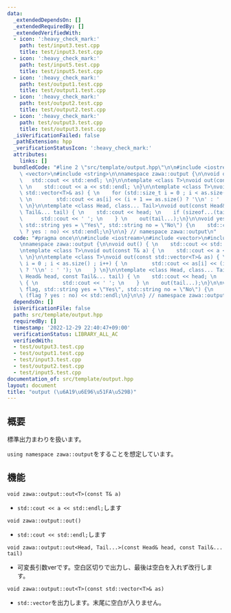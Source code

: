 ```yaml
---
data:
  _extendedDependsOn: []
  _extendedRequiredBy: []
  _extendedVerifiedWith:
  - icon: ':heavy_check_mark:'
    path: test/input3.test.cpp
    title: test/input3.test.cpp
  - icon: ':heavy_check_mark:'
    path: test/input5.test.cpp
    title: test/input5.test.cpp
  - icon: ':heavy_check_mark:'
    path: test/output1.test.cpp
    title: test/output1.test.cpp
  - icon: ':heavy_check_mark:'
    path: test/output2.test.cpp
    title: test/output2.test.cpp
  - icon: ':heavy_check_mark:'
    path: test/output3.test.cpp
    title: test/output3.test.cpp
  _isVerificationFailed: false
  _pathExtension: hpp
  _verificationStatusIcon: ':heavy_check_mark:'
  attributes:
    links: []
  bundledCode: "#line 2 \"src/template/output.hpp\"\n\n#include <iostream>\n#include\
    \ <vector>\n#include <string>\n\nnamespace zawa::output {\n\nvoid out() { \n \
    \   std::cout << std::endl; \n}\n\ntemplate <class T>\nvoid out(const T& a) {\
    \ \n    std::cout << a << std::endl; \n}\n\ntemplate <class T>\nvoid out(const\
    \ std::vector<T>& as) { \n    for (std::size_t i = 0 ; i < as.size() ; i++) {\
    \ \n        std::cout << as[i] << (i + 1 == as.size() ? '\\n' : ' '); \n    }\
    \ \n}\n\ntemplate <class Head, class... Tail>\nvoid out(const Head& head, const\
    \ Tail&... tail) { \n    std::cout << head; \n    if (sizeof...(tail)) { \n  \
    \      std::cout << ' '; \n    } \n    out(tail...);\n}\n\nvoid yesno(bool flag,\
    \ std::string yes = \"Yes\", std::string no = \"No\") {\n    std::cout << (flag\
    \ ? yes : no) << std::endl;\n}\n\n} // namespace zawa::output\n"
  code: "#pragma once\n\n#include <iostream>\n#include <vector>\n#include <string>\n\
    \nnamespace zawa::output {\n\nvoid out() { \n    std::cout << std::endl; \n}\n\
    \ntemplate <class T>\nvoid out(const T& a) { \n    std::cout << a << std::endl;\
    \ \n}\n\ntemplate <class T>\nvoid out(const std::vector<T>& as) { \n    for (std::size_t\
    \ i = 0 ; i < as.size() ; i++) { \n        std::cout << as[i] << (i + 1 == as.size()\
    \ ? '\\n' : ' '); \n    } \n}\n\ntemplate <class Head, class... Tail>\nvoid out(const\
    \ Head& head, const Tail&... tail) { \n    std::cout << head; \n    if (sizeof...(tail))\
    \ { \n        std::cout << ' '; \n    } \n    out(tail...);\n}\n\nvoid yesno(bool\
    \ flag, std::string yes = \"Yes\", std::string no = \"No\") {\n    std::cout <<\
    \ (flag ? yes : no) << std::endl;\n}\n\n} // namespace zawa::output\n"
  dependsOn: []
  isVerificationFile: false
  path: src/template/output.hpp
  requiredBy: []
  timestamp: '2022-12-29 22:40:47+09:00'
  verificationStatus: LIBRARY_ALL_AC
  verifiedWith:
  - test/output3.test.cpp
  - test/output1.test.cpp
  - test/input3.test.cpp
  - test/output2.test.cpp
  - test/input5.test.cpp
documentation_of: src/template/output.hpp
layout: document
title: "output (\u6A19\u6E96\u51FA\u529B)"
---
```


## 概要

標準出力まわりを扱います。

`using namespace zawa::output`をすることを想定しています。

## 機能

`void zawa::output::out<T>(const T& a)`
- `std::cout << a << std::endl;`します

`void zawa::output::out()`
- `std::cout << std::endl;`します

`void zawa::output::out<Head, Tail...>(const Head& head, const Tail&... tail)`
- 可変長引数verです。空白区切りで出力し、最後は空白を入れず改行します。

`void zawa::output::out<T>(const std::vector<T>& as)`
- `std::vector`を出力します。末尾に空白が入りません。
